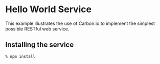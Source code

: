 # Hello World Service

This example illustrates the use of Carbon.io to implement the simplest possible RESTful web service. 

## Installing the service

```
% npm install
```
